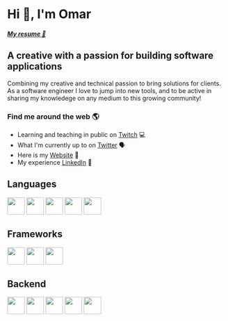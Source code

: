 # Hi 👋, I'm Omar

<h5><a href="./resume.pdf">My resume 🔗</a></h5>

## A creative with a passion for building software applications

Combining my creative and technical passion to bring solutions for clients. As a software engineer I love to jump into new tools, and to be active in sharing my knowledege on any medium to this growing community! 

### Find me around the web 🌎
- Learning and teaching in public on [Twitch](https://www.twitch.tv/omifans_) 💻
- What I'm currently up to on [Twitter](https://twitter.com/digicoding) 🗣️
- Here is my [Website](https://omarest.dev/) 🔗
- My experience [LinkedIn](https://www.linkedin.com/in/omar-estevez/) 💼


## Languages

<p align="left">
<img src="https://cdn.jsdelivr.net/gh/devicons/devicon/icons/typescript/typescript-original.svg" width="40" height="40" />
<img src="https://cdn.jsdelivr.net/gh/devicons/devicon/icons/javascript/javascript-original.svg" width="40" height="40" />
<img src="https://cdn.jsdelivr.net/gh/devicons/devicon/icons/html5/html5-original.svg" width="40" height="40" />
<img src="https://cdn.jsdelivr.net/gh/devicons/devicon/icons/css3/css3-original.svg" width="40" width="40" />
<img src="https://cdn.jsdelivr.net/gh/devicons/devicon/icons/bash/bash-original.svg" width="40" height="40" />
</p>

## Frameworks

<p align="left">
<img src="https://cdn.jsdelivr.net/gh/devicons/devicon/icons/react/react-original.svg" width="40" height="40" />
 <img src="https://cdn.jsdelivr.net/gh/devicons/devicon/icons/gatsby/gatsby-plain.svg" width="40" height="40" />
<img src="https://cdn.jsdelivr.net/gh/devicons/devicon/icons/nextjs/nextjs-original.svg" width="40" height="40"  />
</p>

## Backend
<p align="left">
<img src="https://cdn.jsdelivr.net/gh/devicons/devicon/icons/nodejs/nodejs-plain-wordmark.svg" width="40" height="40" />
<img src="https://cdn.jsdelivr.net/gh/devicons/devicon/icons/express/express-original-wordmark.svg" width="40" height="40" />
<img src="https://cdn.jsdelivr.net/gh/devicons/devicon/icons/mongodb/mongodb-plain-wordmark.svg" width="40" height="40" />
<img src="https://cdn.jsdelivr.net/gh/devicons/devicon/icons/docker/docker-original.svg" width="40" height="40" />
 <img src="https://cdn.jsdelivr.net/gh/devicons/devicon/icons/redis/redis-original-wordmark.svg" width="40" height="40"/>
</p>